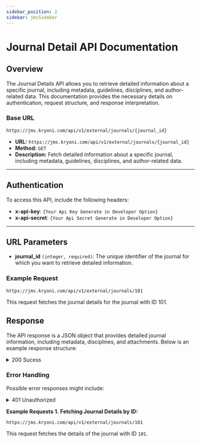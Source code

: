 ```yaml
---
sidebar_position: 2
sidebar: jmsSidebar
---
```


#

# Journal Detail API Documentation

## Overview

The Journal Details API allows you to retrieve detailed information about a specific journal, including metadata, guidelines, disciplines, and author-related data. This documentation provides the necessary details on authentication, request structure, and response interpretation.

### Base URL

```plaintext
https://jms.kryoni.com/api/v1/external/journals/{journal_id}
```

- **URL:** `https://jms.kryoni.com/api/v1/external/journals/{journal_id}`
- **Method:** `GET`
- **Description:** Fetch detailed information about a specific journal, including metadata, guidelines, disciplines, and author-related data.

---

## Authentication

To access this API, include the following headers:

- **x-api-key**: `{Your Api Key Generate in Developer Option}`
- **x-api-secret**: `{Your Api Secret Generate in Developer Option}`

---

## URL Parameters

- **journal_id** `(integer, required)`: The unique identifier of the journal for which you want to retrieve detailed information.

### Example Request

```plaintext
https://jms.kryoni.com/api/v1/external/journals/101
```

This request fetches the journal details for the journal with ID 101.

## **Response**

The API response is a JSON object that provides detailed journal information, including metadata, disciplines, and attachments. Below is an example response structure:

<details className="response-success">
  <summary>200 Sucess</summary>
  <div className="custom-json-response">
   <details>
    <summary>Response Schema: `application/json`</summary>

| Field                                       | Type          | Description                                                    |
| ------------------------------------------- | ------------- | -------------------------------------------------------------- |
| `code`                                      | integer       | Status code indicating the response result. `0` means success. |
| `message`                                   | string        | Descriptive message related to the result, such as "success".  |
| `journal`                                   | object        | Contains detailed information about the journal.               |
| ├─ `journal.acronym`                        | string        | Acronym of the journal.                                        |
| ├─ `journal.type`                           | string        | Type of the journal (e.g., "HYBRID").                          |
| ├─ `journal.scope`                          | string (HTML) | Description of the journal's scope in HTML format.             |
| ├─ `journal.abbreviation`                   | string        | Abbreviation for the journal.                                  |
| ├─ `journal.subjects`                       | array         | List of subjects covered by the journal.                       |
| ├─ `journal.languages`                      | array         | List of supported languages for the journal.                   |
| ├─ `journal.title`                          | string        | Full title of the journal.                                     |
| ├─ `journal.author_guideline_attachments`   | array         | Attachments for author guidelines.                             |
| └─ `journal.reviewer_guideline_attachments` | array         | Attachments for reviewer guidelines.                           |
| `check_list`                                | array         | Author confirmation checkboxes.                                |

  </details>

**Response**

      ```yml
      {
        "code": 0,
        "message": "success",
        "journal":
          {
            "acronym": "Food Safety",
            "type": "HYBRID",
            "scope": "<p>sw</p>",
            "abbreviation": "food",
            "subjects":
              [
                {
                  "id": 1,
                  "name": "Arts & Humanities",
                  "disciplines": [{ "id": 258, "name": "Architecture" }],
                },
                {
                  "id": 2,
                  "name": "Physical Sciences",
                  "disciplines": [{ "id": 1, "name": "Astronomy & Astrophysics" }],
                },
              ],
            "languages":
              [{ "id": "aar", "name": "Afar" }, { "id": "abk", "name": "Abkhazian" }],
            "id": 101,
            "created_at": "2024-10-05T08:59:35.539781Z",
            "title": "American Food",
            "welcome_page_content": "<p>Lorem Ipsum is simply dummy text of the printing and typesetting industry.</p>",
            "online_issn": "1234-3214",
            "print_issn": "98765-1245",
            "author_guidelines": "<p>Lorem Ipsum is simply dummy text of the printing and typesetting industry.</p>",
            "reviewer_guidelines": "<p>Lorem Ipsum is simply dummy text of the printing and typesetting industry.</p>",
            "article_types":
              [
                {
                  "reviewTypes": ["Double Blind", "Open", "Single Blind"],
                  "name": "Editorial",
                },
              ],
            "author_site_url": "https://jms.kryoni.com/kryonknowledgeworks/author-submissions/101/testing",
            "reviewer_form": null,
            "reviewer_guideline_attachments":
              [
                {
                  "id": 34,
                  "name": "2084527000000072002.pdf",
                  "file_link": "https://jms.kryoni.com/87de0e16-9bbd-4931-a40c-846532da567a/journal%2F101%2Fattachment%2F1385bc08-fb5c-479a-b462-c607b2c22f3b.pdf?sv=2024-05-04&se=2024-11-06T09%3A21%3A21Z&sr=b&sp=r&sig=z7wMQ71r42alx5AH5pXuGg9htg97SNwimhoozjIbvJU%3D&rscd=attachment%3B%20filename%3D2084527000000072002.pdf",
                },
              ],
            "author_guideline_attachments":
              [
                {
                  "id": 33,
                  "name": "2084527000000072002.pdf",
                  "file_link": "https://jms.kryoni.com/87de0e16-9bbd-4931-a40c-846532da567a/journal%2F101%2Fattachment%2F648c19cc-ba00-4eee-ae61-c9481644162a.pdf?sv=2024-05-04&se=2024-11-06T09%3A21%3A21Z&sr=b&sp=r&sig=vPVSK6%2BaHq7920exQHfzYFeRK6FYcYE7K1j796%2FQ%2BF4%3D&rscd=attachment%3B%20filename%3D2084527000000072002.pdf",
                },
              ],
            "check_list":
              [
                {
                  "id": 1,
                  "name": "I hereby confirm that this manuscript has not been submitted elsewhere for publication.",
                },
                {
                  "id": 2,
                  "name": "I hereby confirm that all authors have reviewed and approved the final version of the manuscript.",
                },
              ],
          },
      }
      ```

  </div>
</details>

### **Error Handling**

Possible error responses might include:

<details className="response-error">
  <summary>401 Unauthorized</summary>
  <div className="custom-json-response">
   <details>
    <summary>Response Schema: `application/json`</summary>
| HTTP Status | Code | Message            | Description                                            |
|-------------|------|--------------------|--------------------------------------------------------|
| 400         | 10   | Journal Not Found  | The `journal_id` does not exist in the system.         |
| 401         | 1    | Unauthorized       | `x-api-key` or `x-api-secret` headers are missing or invalid. |

  </details>

    **Response**

```yml
{ “code”: "10", “message”: “Journal Not Found” }
```

  </div>
</details>

**Example Requests**
**1.** **Fetching Journal Details by ID:**

```plaintext
https://jms.kryoni.com/api/v1/external/journals/101
```

This request fetches the details of the journal with ID `101`.

